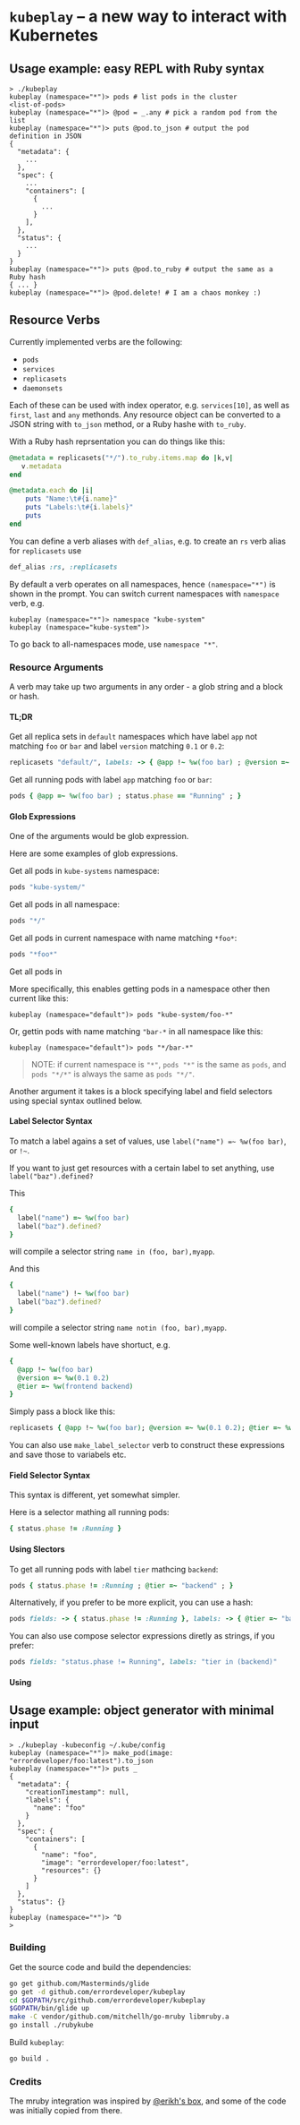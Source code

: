 # `kubeplay` – a new way to interact with Kubernetes

## Usage example: easy REPL with Ruby syntax

```console
> ./kubeplay
kubeplay (namespace="*")> pods # list pods in the cluster
<list-of-pods>
kubeplay (namespace="*")> @pod = _.any # pick a random pod from the list
kubeplay (namespace="*")> puts @pod.to_json # output the pod definition in JSON
{
  "metadata": {
    ...
  },
  "spec": {
    ...
    "containers": [
      {
        ...
      }
    ],
  },
  "status": {
    ...
  }
}
kubeplay (namespace="*")> puts @pod.to_ruby # output the same as a Ruby hash
{ ... }
kubeplay (namespace="*")> @pod.delete! # I am a chaos monkey :)
```

## Resource Verbs

Currently implemented verbs are the following:

- `pods`
- `services`
- `replicasets`
- `daemonsets`

Each of these can be used with index operator, e.g. `services[10]`, as well as `first`, `last` and `any` methonds.
Any resource object can be converted to a JSON string with `to_json` method, or a Ruby hashe with `to_ruby`.


With a Ruby hash reprsentation you can do things like this:
```ruby
@metadata = replicasets("*/").to_ruby.items.map do |k,v|
   v.metadata
end

@metadata.each do |i|
    puts "Name:\t#{i.name}"
    puts "Labels:\t#{i.labels}"
    puts
end
```

You can define a verb aliases with `def_alias`, e.g. to create an `rs` verb alias for `replicasets` use
```Ruby
def_alias :rs, :replicasets
```

By default a verb operates on all namespaces, hence `(namespace="*")` is shown in the prompt.
You can switch current namespaces with `namespace` verb, e.g.
```console
kubeplay (namespace="*")> namespace "kube-system"
kubeplay (namespace="kube-system")>
```
To go back to all-namespaces mode, use `namespace "*"`.

### Resource Arguments

A verb may take up two arguments in any order - a glob string and a block or hash.


#### TL;DR

Get all replica sets in `default` namespaces which have label `app` not matching `foo` or `bar` and label `version` matching `0.1` or `0.2`:

```ruby
replicasets "default/", labels: -> { @app !~ %w(foo bar) ; @version =~ %w(0.1 0.2) ; }
```

Get all running pods with label `app` matching `foo` or `bar`:
```ruby
pods { @app =~ %w(foo bar) ; status.phase == "Running" ; }
```

#### Glob Expressions

One of the arguments would be glob expression.

Here are some examples of glob expressions.

Get all pods in `kube-systems` namespace:
```ruby
pods "kube-system/"
```

Get all pods in all namespace:
```ruby
pods "*/"
```

Get all pods in current namespace with name matching `*foo*`:
```ruby
pods "*foo*"
```

Get all pods in 

More specifically, this enables getting pods in a namespace other then current like this:
```console
kubeplay (namespace="default")> pods "kube-system/foo-*"
```
Or, gettin pods with name matching `"bar-*` in all namespace like this:
```console
kubeplay (namespace="default")> pods "*/bar-*"
```

> NOTE: if current namespace is `"*"`, `pods "*"` is the same as `pods`, and `pods "*/*"` is always the same as `pods "*/"`.

Another argument it takes is a block specifying label and field selectors using special syntax outlined below.

#### Label Selector Syntax

To match a label agains a set of values, use `label("name") =~ %w(foo bar)`, or `!~`.

If you want to just get resources with a certain label to set anything, use `label("baz").defined?`

This
```ruby
{
  label("name") =~ %w(foo bar)
  label("baz").defined?
}
```
will compile a selector string `name in (foo, bar),myapp`.

And this
```ruby
{
  label("name") !~ %w(foo bar)
  label("baz").defined?
}
```
will compile a selector string `name notin (foo, bar),myapp`.

Some well-known labels have shortuct, e.g.
```ruby
{
  @app !~ %w(foo bar)
  @version =~ %w(0.1 0.2)
  @tier =~ %w(frontend backend)
}
```

Simply pass a block like this:
```ruby
replicasets { @app !~ %w(foo bar); @version =~ %w(0.1 0.2); @tier =~ %w(frontend backend); }
```

You can also use `make_label_selector` verb to construct these expressions and save those to variabels etc.

#### Field Selector Syntax

This syntax is different, yet somewhat simpler.

Here is a selector mathing all running pods:
```ruby
{ status.phase != :Running }
```

#### Using Slectors

To get all running pods with label `tier` mathcing `backend`:
```ruby
pods { status.phase != :Running ; @tier =~ "backend" ; }
```

Alternatively, if you prefer to be more explicit, you can use a hash:
```ruby
pods fields: -> { status.phase != :Running }, labels: -> { @tier =~ "backend" }
```

You can also use compose selector expressions diretly as strings, if you prefer:
```ruby
pods fields: "status.phase != Running", labels: "tier in (backend)"
```

#### Using 

## Usage example: object generator with minimal input

```console
> ./kubeplay -kubeconfig ~/.kube/config
kubeplay (namespace="*")> make_pod(image: "errordeveloper/foo:latest").to_json
kubeplay (namespace="*")> puts _
{
  "metadata": {
    "creationTimestamp": null,
    "labels": {
      "name": "foo"
    }
  },
  "spec": {
    "containers": [
      {
        "name": "foo",
        "image": "errordeveloper/foo:latest",
        "resources": {}
      }
    ]
  },
  "status": {}
}
kubeplay (namespace="*")> ^D
>
```

### Building

Get the source code and build the dependencies:

```bash
go get github.com/Masterminds/glide
go get -d github.com/errordeveloper/kubeplay
cd $GOPATH/src/github.com/errordeveloper/kubeplay
$GOPATH/bin/glide up
make -C vendor/github.com/mitchellh/go-mruby libmruby.a
go install ./rubykube
```

Build `kubeplay`:
```bash
go build .
```

### Credits

The mruby integration was inspired by [@erikh's box](https://github.com/erikh/box), and some of the code was initially copied from there.
